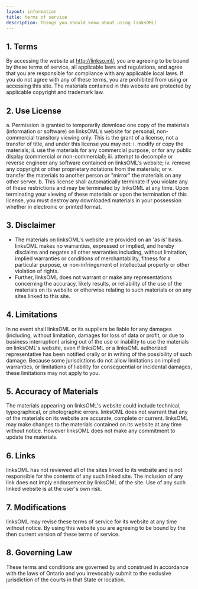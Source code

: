 ```yaml
---
layout: information
title: terms of service
description: Things you should know about using linksOML!
---
```

## 1. Terms
By accessing the website at http://linkso.ml/, you are agreeing to be bound by 
these terms of service, all applicable laws and regulations, and agree that you 
are responsible for compliance with any applicable local laws. If you do not 
agree with any of these terms, you are prohibited from using or accessing this site. 
The materials contained in this website are protected by applicable copyright and 
trademark law.

## 2. Use License
a. Permission is granted to temporarily download one copy of the materials (information 
or software) on linksOML's website for personal, non-commercial transitory viewing only. 
This is the grant of a license, not a transfer of title, and under this license you may not:
  i. modify or copy the materials;
  ii. use the materials for any commercial purpose, or for any public display (commercial or non-commercial);
  iii. attempt to decompile or reverse engineer any software contained on linksOML's website;
  iv. remove any copyright or other proprietary notations from the materials; or
  v. transfer the materials to another person or "mirror" the materials on any other server.
b. This license shall automatically terminate if you violate any of these restrictions and may be 
terminated by linksOML at any time. Upon terminating your viewing of these materials or upon the 
termination of this license, you must destroy any downloaded materials in your possession whether 
in electronic or printed format.

## 3. Disclaimer
- The materials on linksOML's website are provided on an 'as is' basis. linksOML 
makes no warranties, expressed or implied, and hereby disclaims and negates all 
other warranties including, without limitation, implied warranties or conditions of 
merchantability, fitness for a particular purpose, or non-infringement of intellectual 
property or other violation of rights.
- Further, linksOML does not warrant or make any representations concerning the accuracy, 
likely results, or reliability of the use of the materials on its website or otherwise 
relating to such materials or on any sites linked to this site.

## 4. Limitations
In no event shall linksOML or its suppliers be liable for any damages (including, 
without limitation, damages for loss of data or profit, or due to business interruption) 
arising out of the use or inability to use the materials on linksOML's website, even 
if linksOML or a linksOML authorized representative has been notified orally or in 
writing of the possibility of such damage. Because some jurisdictions do not allow 
limitations on implied warranties, or limitations of liability for consequential or 
incidental damages, these limitations may not apply to you.

## 5. Accuracy of Materials
The materials appearing on linksOML's website could include technical, typographical, 
or photographic errors. linksOML does not warrant that any of the materials on its 
website are accurate, complete or current. linksOML may make changes to the materials 
contained on its website at any time without notice. However linksOML does not make any 
commitment to update the materials.

## 6. Links
linksOML has not reviewed all of the sites linked to its website and is not responsible 
for the contents of any such linked site. The inclusion of any link does not imply endorsement 
by linksOML of the site. Use of any such linked website is at the user's own risk.

## 7. Modifications
linksOML may revise these terms of service for its website at any time without notice. 
By using this website you are agreeing to be bound by the then current version of these 
terms of service.

## 8. Governing Law
These terms and conditions are governed by and construed in accordance with the laws of Ontario 
and you irrevocably submit to the exclusive jurisdiction of the courts in that State or location.
